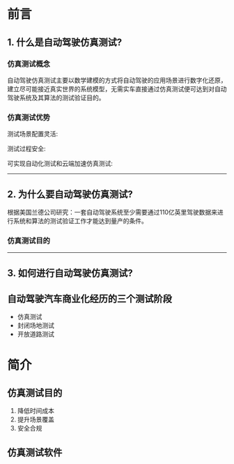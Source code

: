 # 前言

## 1. 什么是自动驾驶仿真测试?

### 仿真测试概念

自动驾驶仿真测试主要以数学建模的方式将自动驾驶的应用场景进行数字化还原，建立尽可能接近真实世界的系统模型，无需实车直接通过仿真测试便可达到对自动驾驶系统及其算法的测试验证目的。

### 仿真测试优势

测试场景配置灵活:

测试过程安全:

可实现自动化测试和云端加速仿真测试:

****

## 2. 为什么要自动驾驶仿真测试?

根据美国兰德公司研究：一套自动驾驶系统至少需要通过110亿英里驾驶数据来进行系统和算法的测试验证工作才能达到量产的条件。


### 仿真测试目的


****

## 3. 如何进行自动驾驶仿真测试?



## 自动驾驶汽车商业化经历的三个测试阶段

- 仿真测试
- 封闭场地测试
- 开放道路测试

# 简介

## 仿真测试目的

1. 降低时间成本
2. 提升场景覆盖
3. 安全合规




## 仿真测试软件

